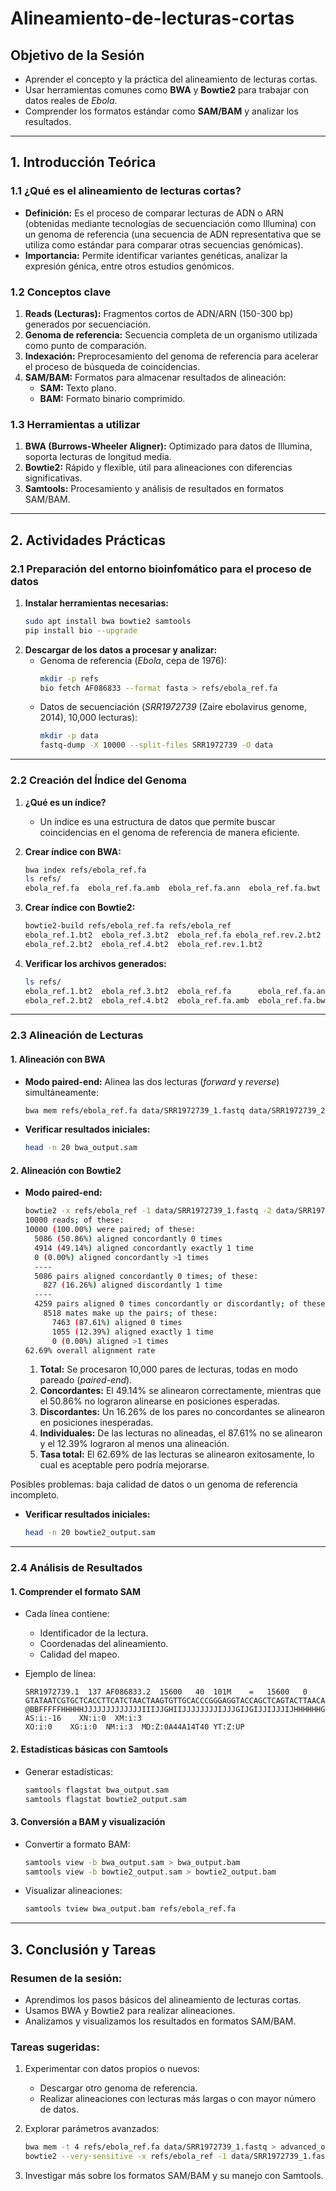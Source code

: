 # Alineamiento-de-lecturas-cortas

## **Objetivo de la Sesión**
- Aprender el concepto y la práctica del alineamiento de lecturas cortas.
- Usar herramientas comunes como **BWA** y **Bowtie2** para trabajar con datos reales de *Ebola*.
- Comprender los formatos estándar como **SAM/BAM** y analizar los resultados.
  
---

## **1. Introducción Teórica**

### **1.1 ¿Qué es el alineamiento de lecturas cortas?**
- **Definición:** Es el proceso de comparar lecturas de ADN o ARN (obtenidas mediante tecnologías de secuenciación como Illumina) con un genoma de referencia (una secuencia de ADN representativa que se utiliza como estándar para comparar otras secuencias genómicas).
- **Importancia:** Permite identificar variantes genéticas, analizar la expresión génica, entre otros estudios genómicos.

### **1.2 Conceptos clave**
1. **Reads (Lecturas):** Fragmentos cortos de ADN/ARN (150-300 bp) generados por secuenciación.
2. **Genoma de referencia:** Secuencia completa de un organismo utilizada como punto de comparación.
3. **Indexación:** Preprocesamiento del genoma de referencia para acelerar el proceso de búsqueda de coincidencias.
4. **SAM/BAM:** Formatos para almacenar resultados de alineación:
   - **SAM:** Texto plano.
   - **BAM:** Formato binario comprimido.

### **1.3 Herramientas a utilizar**
1. **BWA (Burrows-Wheeler Aligner):** Optimizado para datos de Illumina, soporta lecturas de longitud media.
2. **Bowtie2:** Rápido y flexible, útil para alineaciones con diferencias significativas.
3. **Samtools:** Procesamiento y análisis de resultados en formatos SAM/BAM.

---

## **2. Actividades Prácticas**

### **2.1 Preparación del entorno bioinfomático para el proceso de datos**
1. **Instalar herramientas necesarias:**
   ```bash
   sudo apt install bwa bowtie2 samtools
   pip install bio --upgrade
   ```
2. **Descargar de los datos a procesar y analizar:**
   - Genoma de referencia (*Ebola*, cepa de 1976):
     ```bash
     mkdir -p refs
     bio fetch AF086833 --format fasta > refs/ebola_ref.fa
     ```
   - Datos de secuenciación (*SRR1972739* (Zaire ebolavirus genome, 2014), 10,000 lecturas):
     ```bash
     mkdir -p data
     fastq-dump -X 10000 --split-files SRR1972739 -O data
     ```

---

### **2.2 Creación del Índice del Genoma**

1. **¿Qué es un índice?**
   - Un índice es una estructura de datos que permite buscar coincidencias en el genoma de referencia de manera eficiente.

2. **Crear índice con BWA:**

   ```bash
   bwa index refs/ebola_ref.fa
   ls refs/
   ebola_ref.fa  ebola_ref.fa.amb  ebola_ref.fa.ann  ebola_ref.fa.bwt  ebola_ref.fa.pac  ebola_ref.fa.sa
   ```
   
4. **Crear índice con Bowtie2:**

   ```bash
   bowtie2-build refs/ebola_ref.fa refs/ebola_ref
   ebola_ref.1.bt2  ebola_ref.3.bt2  ebola_ref.fa ebola_ref.rev.2.bt2
   ebola_ref.2.bt2  ebola_ref.4.bt2  ebola_ref.rev.1.bt2
   ```
   
5. **Verificar los archivos generados:**
   ```bash
   ls refs/
   ebola_ref.1.bt2  ebola_ref.3.bt2  ebola_ref.fa      ebola_ref.fa.ann  ebola_ref.fa.pac  ebola_ref.rev.1.bt2
   ebola_ref.2.bt2  ebola_ref.4.bt2  ebola_ref.fa.amb  ebola_ref.fa.bwt  ebola_ref.fa.sa   ebola_ref.rev.2.bt2
   ```

---

### **2.3 Alineación de Lecturas**
#### **1. Alineación con BWA**
- **Modo paired-end:** Alinea las dos lecturas (*forward* y *reverse*) simultáneamente:
  ```bash
  bwa mem refs/ebola_ref.fa data/SRR1972739_1.fastq data/SRR1972739_2.fastq > bwa_output.sam
  ```
- **Verificar resultados iniciales:**
  ```bash
  head -n 20 bwa_output.sam
  ```

#### **2. Alineación con Bowtie2**
- **Modo paired-end:**
  ```bash
  bowtie2 -x refs/ebola_ref -1 data/SRR1972739_1.fastq -2 data/SRR1972739_2.fastq -S bowtie2_output.sam
  10000 reads; of these:
  10000 (100.00%) were paired; of these:
    5086 (50.86%) aligned concordantly 0 times
    4914 (49.14%) aligned concordantly exactly 1 time
    0 (0.00%) aligned concordantly >1 times
    ----
    5086 pairs aligned concordantly 0 times; of these:
      827 (16.26%) aligned discordantly 1 time
    ----
    4259 pairs aligned 0 times concordantly or discordantly; of these:
      8518 mates make up the pairs; of these:
        7463 (87.61%) aligned 0 times
        1055 (12.39%) aligned exactly 1 time
        0 (0.00%) aligned >1 times
  62.69% overall alignment rate
  ```

  1. **Total:** Se procesaron 10,000 pares de lecturas, todas en modo pareado (*paired-end*).
  2. **Concordantes:** El 49.14% se alinearon correctamente, mientras que el 50.86% no lograron alinearse en posiciones esperadas.
  3. **Discordantes:** Un 16.26% de los pares no concordantes se alinearon en posiciones inesperadas.
  4. **Individuales:** De las lecturas no alineadas, el 87.61% no se alinearon y el 12.39% lograron al menos una alineación.
  5. **Tasa total:** El 62.69% de las lecturas se alinearon exitosamente, lo cual es aceptable pero podría mejorarse. 

Posibles problemas: baja calidad de datos o un genoma de referencia incompleto.
  
- **Verificar resultados iniciales:**
  ```bash
  head -n 20 bowtie2_output.sam
  ```

---

### **2.4 Análisis de Resultados**
#### **1. Comprender el formato SAM**
- Cada línea contiene:
  - Identificador de la lectura.
  - Coordenadas del alineamiento.
  - Calidad del mapeo.
    
- Ejemplo de línea:
  ```
  SRR1972739.1	137	AF086833.2	15600	40	101M	=	15600	0	  
  GTATAATCGTGCTCACCTTCATCTAACTAAGTGTTGCACCCGGGAGGTACCAGCTCAGTACTTAACATACACATCTACATTGGATTTAGATTTAACAAGAT	 
  @BBFFFFFHHHHHJJJJJJJJJJJJJIIIJJGHIIJJJJJJJJIJJJGIJGIJJIJJJIJHHHHHHGFFFFFEEEEEEEDFDDDDDDDDDDEDDEDDDDDD	AS:i:-16	XN:i:0	XM:i:3	 
  XO:i:0	XG:i:0	NM:i:3	MD:Z:0A44A14T40	YT:Z:UP
  ```

#### **2. Estadísticas básicas con Samtools**
- Generar estadísticas:
  ```bash
  samtools flagstat bwa_output.sam
  samtools flagstat bowtie2_output.sam
  ```

#### **3. Conversión a BAM y visualización**
- Convertir a formato BAM:
  
  ```bash
  samtools view -b bwa_output.sam > bwa_output.bam
  samtools view -b bowtie2_output.sam > bowtie2_output.bam
  ```
- Visualizar alineaciones:
  ```bash
  samtools tview bwa_output.bam refs/ebola_ref.fa
  ```

---

## **3. Conclusión y Tareas**

### Resumen de la sesión:
- Aprendimos los pasos básicos del alineamiento de lecturas cortas.
- Usamos BWA y Bowtie2 para realizar alineaciones.
- Analizamos y visualizamos los resultados en formatos SAM/BAM.

### Tareas sugeridas:
1. Experimentar con datos propios o nuevos:
   - Descargar otro genoma de referencia.
   - Realizar alineaciones con lecturas más largas o con mayor número de datos.
     
2. Explorar parámetros avanzados:
   ```bash
   bwa mem -t 4 refs/ebola_ref.fa data/SRR1972739_1.fastq > advanced_output.sam
   bowtie2 --very-sensitive -x refs/ebola_ref -1 data/SRR1972739_1.fastq > advanced_output.sam
   ```
3. Investigar más sobre los formatos SAM/BAM y su manejo con Samtools.
